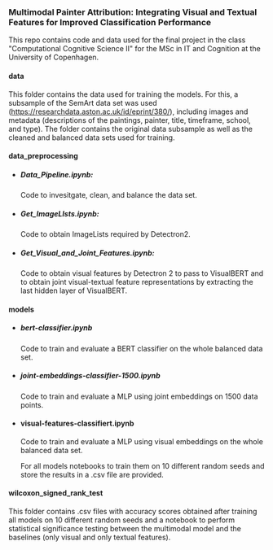 ### Multimodal Painter Attribution: Integrating Visual and Textual Features for Improved Classification Performance 

This repo contains code and data used for the final project in the class "Computational Cognitive Science II" for the MSc in IT and Cognition at the University of Copenhagen. 

#### data
This folder contains the data used for training the models. For this, a subsample of the SemArt data set was used (https://researchdata.aston.ac.uk/id/eprint/380/), including images and metadata (descriptions of the paintings, painter, title, timeframe, school, and type). The folder contains the original data subsample as well as the cleaned and balanced data sets used for training.

#### data_preprocessing

- ##### Data_Pipeline.ipynb:
  Code to invesitgate, clean, and balance the data set.
- ##### Get_ImageLIsts.ipynb:
  Code to obtain ImageLists required by Detectron2.
- ##### Get_Visual_and_Joint_Features.ipynb:
  Code to obtain visual features by Detectron 2 to pass to VisualBERT and to obtain joint visual-textual feature representations by extracting the last hidden layer of VisualBERT.

#### models 

- ##### bert-classifier.ipynb
  Code to train and evaluate a BERT classifier on the whole balanced data set.
- ##### joint-embeddings-classifier-1500.ipynb
  Code to train and evaluate a MLP using joint embeddings on 1500 data points.
- #### visual-features-classifiert.ipynb
  Code to train and evaluate a MLP using visual embeddings on the whole balanced data set.

  For all models notebooks to train them on 10 different random seeds and store the results in a .csv file are provided. 


#### wilcoxon_signed_rank_test
This folder contains .csv files with accuracy scores obtained after training all models on 10 different random seeds and a notebook to perform statistical significance testing between the multimodal model and the baselines (only visual and only textual features). 
